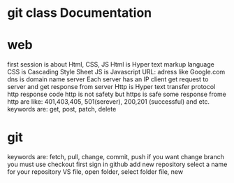 # git class Documentation
# web
first session is about Html, CSS, JS
Html is Hyper text markup language
CSS is Cascading Style Sheet
JS is Javascript
URL: adress like Google.com
dns is domain name server
Each server has an IP
client get request to server and get response from server
Http is Hyper text transfer protocol
http response code
http is not safety but https is safe
some response frome http are like: 401,403,405, 501(serever), 200,201 (successful) and etc.
keywords are: get, post, patch, delete
# git
keywords are: fetch, pull, change, commit, push
if you want change branch you must use checkout
first sign in github
add new repository
select a name for your repository
VS file, open folder, select folder
file, new


